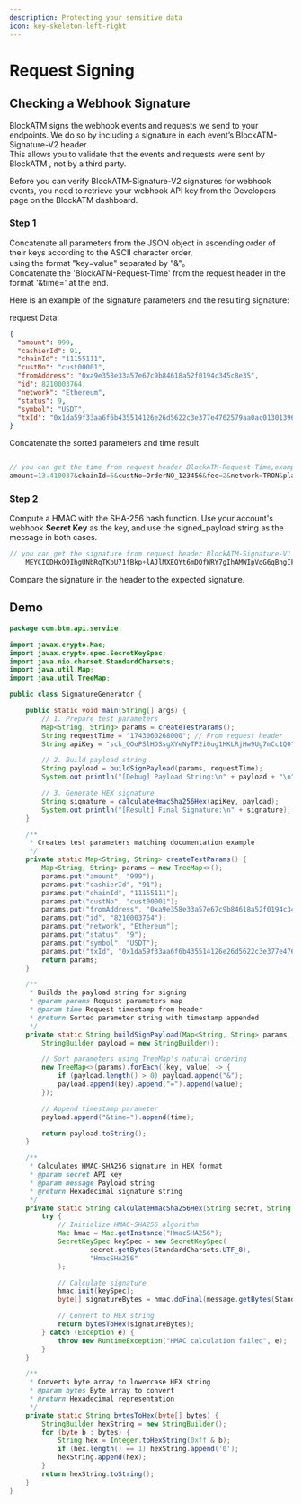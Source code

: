 ```yaml
---
description: Protecting your sensitive data
icon: key-skeleton-left-right
---
```


# Request Signing

## Checking a Webhook Signature

BlockATM signs the webhook events and requests we send to your endpoints. We do so by including a signature in each event’s BlockATM-Signature-V2 header.\
This allows you to validate that the events and requests were sent by BlockATM , not by a third party.

Before you can verify BlockATM-Signature-V2 signatures for webhook events, you need to retrieve your webhook API key from the Developers page on the BlockATM dashboard.

### Step 1

Concatenate all parameters from the JSON object in ascending order of their keys according to the ASCII character order,\
using the format "key=value" separated by "&"。\
Concatenate the 'BlockATM-Request-Time' from the request header in the format '\&time=' at the end.

Here is an example of the signature parameters and the resulting signature:

request Data:

```json
{
  "amount": 999,
  "cashierId": 91,
  "chainId": "11155111",
  "custNo": "cust00001",
  "fromAddress": "0xa9e358e33a57e67c9b84618a52f0194c345c8e35",
  "id": 8210003764,
  "network": "Ethereum",
  "status": 9,
  "symbol": "USDT",
  "txId": "0x1da59f33aa6f6b435514126e26d5622c3e377e4762579aa0ac0130139625853d"
}
```

Concatenate the sorted parameters and time result

```java

// you can get the time from request header BlockATM-Request-Time,example of time: 1696946592054
amount=13.410037&chainId=5&custNo=OrderNO_123456&fee=2&network=TRON&platOrderNo=8210000374&status=1&symbol=USDT&txId=1t&type=1&time=1696947336603
```

### Step 2

Compute a HMAC with the SHA-256 hash function. Use your account's webhook **Secret Key** as the key, and use the signed\_payload string as the message in both cases.

```javascript
// you can get the signature from request header BlockATM-Signature-V1
    MEYCIQDHxQ0IhgUNbRqTKbU71fBkp+lAJlMXEQYt6mDQfWRY7gIhAMWIpVoG6qBhgIPi30x30wLlAaxyhptZfm6nMRz75VxA
```

Compare the signature in the header to the expected signature.


## Demo 

```java
package com.btm.api.service;

import javax.crypto.Mac;
import javax.crypto.spec.SecretKeySpec;
import java.nio.charset.StandardCharsets;
import java.util.Map;
import java.util.TreeMap;

public class SignatureGenerator {

    public static void main(String[] args) {
        // 1. Prepare test parameters
        Map<String, String> params = createTestParams();
        String requestTime = "1743060268000"; // From request header
        String apiKey = "sck_QOoPSlHDSsgXYeNyTP2i0ug1HKLRjHw9Ug7mCc1Q0"; // Replace with actual Secret key

        // 2. Build payload string
        String payload = buildSignPayload(params, requestTime);
        System.out.println("[Debug] Payload String:\n" + payload + "\n");

        // 3. Generate HEX signature
        String signature = calculateHmacSha256Hex(apiKey, payload);
        System.out.println("[Result] Final Signature:\n" + signature);
    }

    /**
     * Creates test parameters matching documentation example
     */
    private static Map<String, String> createTestParams() {
        Map<String, String> params = new TreeMap<>();
        params.put("amount", "999");
        params.put("cashierId", "91");
        params.put("chainId", "11155111");
        params.put("custNo", "cust00001");
        params.put("fromAddress", "0xa9e358e33a57e67c9b84618a52f0194c345c8e35");
        params.put("id", "8210003764");
        params.put("network", "Ethereum");
        params.put("status", "9");
        params.put("symbol", "USDT");
        params.put("txId", "0x1da59f33aa6f6b435514126e26d5622c3e377e4762579aa0ac0130139625853d");
        return params;
    }

    /**
     * Builds the payload string for signing
     * @param params Request parameters map
     * @param time Request timestamp from header
     * @return Sorted parameter string with timestamp appended
     */
    private static String buildSignPayload(Map<String, String> params, String time) {
        StringBuilder payload = new StringBuilder();

        // Sort parameters using TreeMap's natural ordering
        new TreeMap<>(params).forEach((key, value) -> {
            if (payload.length() > 0) payload.append("&");
            payload.append(key).append("=").append(value);
        });

        // Append timestamp parameter
        payload.append("&time=").append(time);

        return payload.toString();
    }

    /**
     * Calculates HMAC-SHA256 signature in HEX format
     * @param secret API key
     * @param message Payload string
     * @return Hexadecimal signature string
     */
    private static String calculateHmacSha256Hex(String secret, String message) {
        try {
            // Initialize HMAC-SHA256 algorithm
            Mac hmac = Mac.getInstance("HmacSHA256");
            SecretKeySpec keySpec = new SecretKeySpec(
                    secret.getBytes(StandardCharsets.UTF_8),
                    "HmacSHA256"
            );

            // Calculate signature
            hmac.init(keySpec);
            byte[] signatureBytes = hmac.doFinal(message.getBytes(StandardCharsets.UTF_8));

            // Convert to HEX string
            return bytesToHex(signatureBytes);
        } catch (Exception e) {
            throw new RuntimeException("HMAC calculation failed", e);
        }
    }

    /**
     * Converts byte array to lowercase HEX string
     * @param bytes Byte array to convert
     * @return Hexadecimal representation
     */
    private static String bytesToHex(byte[] bytes) {
        StringBuilder hexString = new StringBuilder();
        for (byte b : bytes) {
            String hex = Integer.toHexString(0xff & b);
            if (hex.length() == 1) hexString.append('0');
            hexString.append(hex);
        }
        return hexString.toString();
    }
}
```